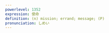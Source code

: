 ```yaml
---
powerlevel: 1352
expression: 使命
definition: (n) mission; errand; message; (P)
pronunciation: しめい
---
```


